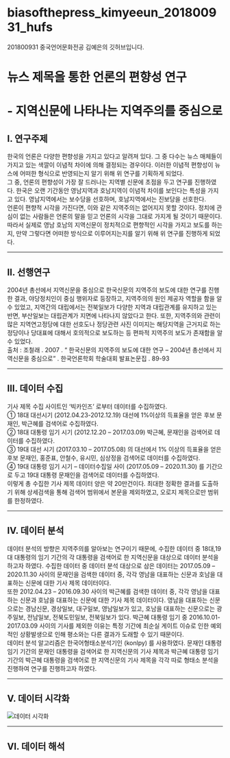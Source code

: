 # biasofthepress_kimyeeun_201800931_hufs
201800931 중국언어문화전공 김예은의 깃허브입니다.

# 뉴스 제목을 통한 언론의 편향성 연구
# - 지역신문에 나타나는 지역주의를 중심으로

## Ⅰ. 연구주제

한국의 언론은 다양한 편향성을 가지고 있다고 알려져 있다. 그 중 다수는 뉴스 매체들이 가지고 있는 색깔이 이념적 차이에 의해 결정되는 경우이다. 이러한 이념적 편향성이 뉴스에 어떠한 형식으로 반영되는지 알기 위해 위 연구를 기획하게 되었다.    
그 중, 언론의 편향성이 가장 잘 드러나는 지역별 신문에 초점을 두고 연구를 진행하였다. 한국은 오랜 기간동안 영남지역과 호남지역이 이념적 차이를 보인다는 특성을 가지고 있다. 영남지역에서는 보수당을 선호하며, 호남지역에서는 진보당을 선호한다.   
언론이 편향적 시각을 가진다면, 이와 같은 지역주의는 없어지지 못할 것이다. 정치에 관심이 없는 사람들은 언론의 말을 믿고 언론의 시각을 그대로 가지게 될 것이기 때문이다. 따라서 실제로 영남 호남의 지역신문이 정치적으로 편향적인 시각을 가지고 보도를 하는지, 만약 그렇다면 어떠한 방식으로 이루어지는지를 알기 위해 위 연구를 진행하게 되었다. 

---
## Ⅱ. 선행연구
2004년 총선에서 지역신문을 중심으로 한국신문의 지역주의 보도에 대한 연구를 진행한 결과, 야당정치인이 중심 행위자로 등장하고, 지역주의의 원인 제공자 역할을 함을 알 수 있었고, 지역간의 대립에서는 전북일보가 다양한 지역과 대립관계를 유지하고 있는 반면, 부산일보는 대립관계가 지면에 나타나지 않았다고 한다. 또한, 지역주의와 관련이 많은 지역연고정당에 대한 선호도나 정당관련 사진 이미지는 해당지역을 근거지로 하는 정당이나 당대표에 대해서 호의적으로 보도하는 등 편파적 지역주의 보도가 존재함을 알 수 있었다.    
출처 : 조철래 . 2007 . “ 한국신문의 지역주의 보도에 대한 연구 – 2004년 총선에서 지역신문을 중심으로” . 한국언론학회 학술대회 발표논문집 . 89-93

---
## Ⅲ. 데이터 수집 
기사 제목 수집 사이트인 ‘빅카인즈’ 로부터 데이터를 수집하였다.    
① 18대 대선시기 (2012.04.23-2012.12.19) 대선에 1%이상의 득표율을 얻은 후보 문재인, 박근혜를 검색어로 수집하였다.   
② 18대 대통령 임기 시기 (2012.12.20 – 2017.03.09) 박근혜, 문재인을 검색어로 데이터를 수집하였다.    
③ 19대 대선 시기 (2017.03.10 – 2017.05.08) 의 대선에서 1% 이상의 득표율을 얻은 후보 문재인, 홍준표, 안철수, 유시민, 심상정을 검색어로 데이터를 수집하였다.    
④ 19대 대통령 임기 시기 – 데이터수집일 사이 (2017.05.09 – 2020.11.30) 를 기간으로 두고 19대 대통령 문재인을 검색어로 데이터를 수집하였다.    
이렇게 총 수집한 기사 제목 데이터 양은 약 20만건이다. 최대한 정확한 결과를 도출하기 위해 상세검색을 통해 검색어 범위에서 본문을 제외하였고, 오로지 제목으로만 범위를 한정하였다.
   
---
## Ⅳ. 데이터 분석 
데이터 분석의 방향은 지역주의를 알아보는 연구이기 때문에, 수집한 데이터 중 18대,19대 대통령의 임기 기간의 각 대통령을 검색어로 한 지역신문을 대상으로 데이터 분석을 하고자 하였다. 수집한 데이터 중 데이터 분석 대상으로 삼은 데이터는 2017.05.09 – 2020.11.30 사이의 문재인을 검색한 데이터 중, 각각 영남을 대표하는 신문과 호남을 대표하는 신문에 대한 기사 제목 데이터이다.      
또한 2012.04.23 – 2016.09.30 사이의 박근혜를 검색한 데이터 중, 각각 영남을 대표하는 신문과 호남을 대표하는 신문에 대한 기사 제목 데이터이다. 영남을 대표하는 신문으로는 경남신문, 경상일보, 대구일보, 영남일보가 있고, 호남을 대표하는 신문으로는 광주일보, 전남일보, 전북도민일보, 전북일보가 있다. 박근혜 대통령 임기 중 2016.10.01-2017.03.09 사이의 기사를 제외한 이유는 특정 기간에 최순실 게이트 이슈로 인한 예외적인 상황발생으로 인해 평소와는 다른 결과가 도래할 수 있기 때문이다.    
 데이터 분석 알고리즘은 한국어형태소분석기인 (konlpy) 를 사용하였다. 문재인 대통령 임기 기간의 문재인 대통령을 검색어로 한 지역신문의 기사 제목과 박근혜 대통령 임기 기간의 박근혜 대통령을 검색어로 한 지역신문의 기사 제목을 각각 따로 형태소 분석을 진행하여 연구를 진행하고자 하였다.
 
 ---
 ## Ⅴ. 데이터 시각화
 
![데이터 시각화](https://user-images.githubusercontent.com/74239843/102807178-8875a700-4401-11eb-84e3-ddcba610835e.jpg)

---
## Ⅵ. 데이터 해석


